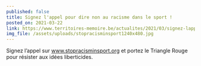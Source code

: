 ```yaml
---
published: false
title: Signez l'appel pour dire non au racisme dans le sport !
posted_on: 2021-03-22
link: https://www.territoires-memoire.be/actualites/2021/03/signez-lappel-pour-dire-non-au-racisme-dans-le-sport/
img_file: /assets/uploads/stopracisminsport1240x480.jpg
---
```

Signez l’appel sur www.stopracisminsport.org et portez le Triangle Rouge pour résister aux idées liberticides.